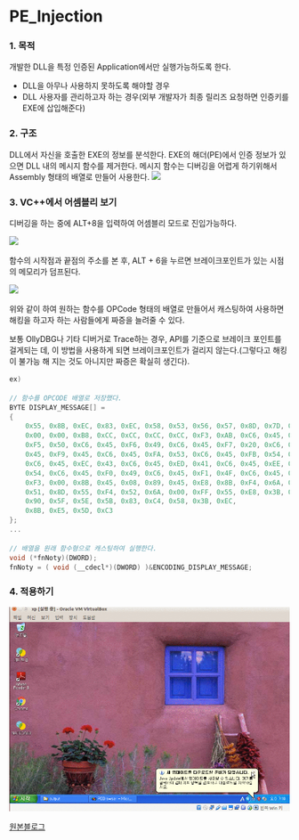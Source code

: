 # PE_Injection

### 1. 목적
개발한 DLL을 특정 인증된 Application에서만 실행가능하도록 한다. 
- DLL을 아무나 사용하지 못하도록 해야할 경우
- DLL 사용자를 관리하고자 하는 경우(외부 개발자가 최종 릴리즈 요청하면 인증키를 EXE에 삽입해준다)
      
### 2. 구조
DLL에서 자신을 호출한 EXE의 정보를 분석한다. EXE의 해더(PE)에서 인증 정보가 있으면 DLL 내의 메시지 함수를 제거한다.
메시지 함수는 디버깅을 어렵게 하기위해서 Assembly 형태의 배열로 만들어 사용한다.
![](http://postfiles7.naver.net/20110901_230/adsloader_1314864120480cdBBz_PNG/1.PNG?type=w2)

### 3. VC++에서 어셈블리 보기
디버깅을 하는 중에 ALT+8을 입력하여 어셈블리 모드로 진입가능하다.

![](http://postfiles11.naver.net/20110901_154/adsloader_1314843877413nLAWJ_PNG/1.PNG?type=w2)

함수의 시작점과 끝점의 주소를 본 후, ALT + 6을 누르면 브레이크포인트가 있는 시점의 메모리가 덤프된다.

![](http://postfiles7.naver.net/20110901_86/adsloader_1314864747899IXM24_PNG/2.PNG?type=w2)

위와 같이 하여 원하는 함수를 OPCode 형태의 배열로 만들어서 캐스팅하여 사용하면 해킹을 하고자 하는 사람들에게 짜증을
늘려줄 수 있다.

보통 OllyDBG나 기타 디버거로 Trace하는 경우, API를 기준으로 브레이크 포인트를 걸게되는 데, 이 방법을 사용하게 되면
브레이크포인트가 걸리지 않는다.(그렇다고 해킹이 불가능 해 지는 것도 아니지만 짜증은 확실히 생긴다).

~~~C++
ex)

// 함수를 OPCODE 배열로 저장했다.
BYTE DISPLAY_MESSAGE[] =
{
    0x55, 0x8B, 0xEC, 0x83, 0xEC, 0x58, 0x53, 0x56, 0x57, 0x8D, 0x7D, 0xA8, 0xB9, 0x16, 0x00,
    0x00, 0x00, 0xB8, 0xCC, 0xCC, 0xCC, 0xCC, 0xF3, 0xAB, 0xC6, 0x45, 0xF4, 0x41, 0xC6, 0x45,
    0xF5, 0x50, 0xC6, 0x45, 0xF6, 0x49, 0xC6, 0x45, 0xF7, 0x20, 0xC6, 0x45, 0xF8, 0x54, 0xC6,
    0x45, 0xF9, 0x45, 0xC6, 0x45, 0xFA, 0x53, 0xC6, 0x45, 0xFB, 0x54, 0xC6, 0x45, 0xFC, 0x00,
    0xC6, 0x45, 0xEC, 0x43, 0xC6, 0x45, 0xED, 0x41, 0xC6, 0x45, 0xEE, 0x50, 0xC6, 0x45, 0xEF,
    0x54, 0xC6, 0x45, 0xF0, 0x49, 0xC6, 0x45, 0xF1, 0x4F, 0xC6, 0x45, 0xF2, 0x4E, 0xC6, 0x45,
    0xF3, 0x00, 0x8B, 0x45, 0x08, 0x89, 0x45, 0xE8, 0x8B, 0xF4, 0x6A, 0x00, 0x8D, 0x4D, 0xEC,
    0x51, 0x8D, 0x55, 0xF4, 0x52, 0x6A, 0x00, 0xFF, 0x55, 0xE8, 0x3B, 0xF4, 
    0x90, 0x5F, 0x5E, 0x5B, 0x83, 0xC4, 0x58, 0x3B, 0xEC, 
    0x8B, 0xE5, 0x5D, 0xC3
};
...

// 배열을 원래 함수형으로 캐스팅하여 실행한다.
void (*fnNoty)(DWORD);
fnNoty = ( void (__cdecl*)(DWORD) )&ENCODING_DISPLAY_MESSAGE;
~~~

### 4. 적용하기

![/data/pe_injection.gif](/data/pe_injection.gif)

[원본블로그](http://blog.naver.com/adsloader/50119841873)
